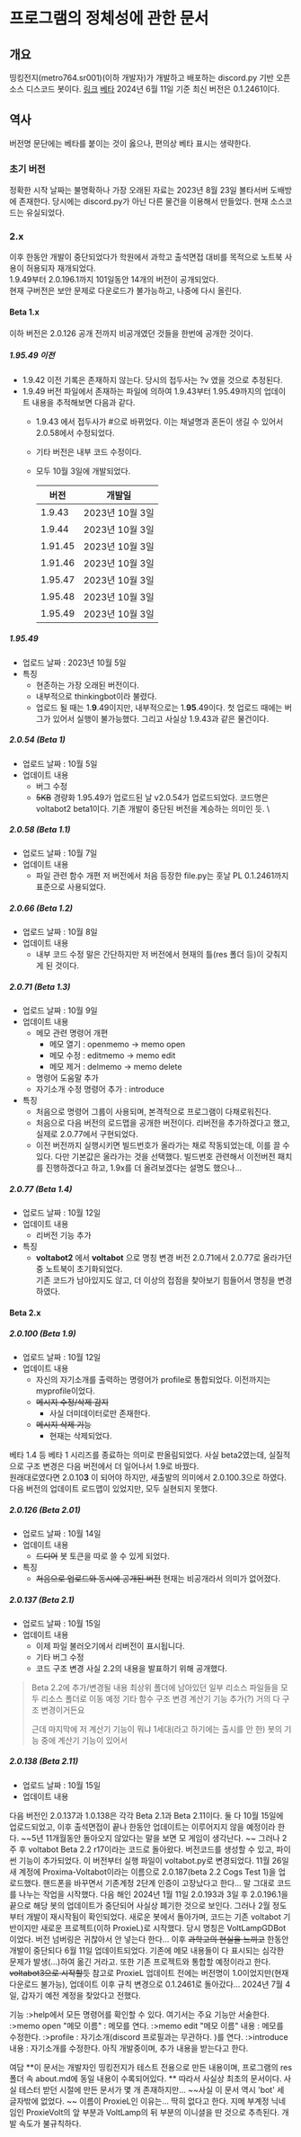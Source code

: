 # 프로그램의 정체성에 관한 문서

## 개요
띵킹전지(metro764.sr001)(이하 개발자)가 개발하고 배포하는 discord.py 기반 오픈소스 디스코드 봇이다.
[링크](<https://github.com/volta1147/ProxieLBot>) [베타](<https://github.com/volta1147/ProxieLBot-SE>) 
2024년 6월 11일 기준 최신 버전은 0.1.2461이다. 

## 역사
버전명 문단에는 베타를 붙이는 것이 옳으나, 편의상 베타 표시는 생략한다. 

### 초기 버전
정확한 시작 날짜는 불명확하나 가장 오래된 자료는 2023년 8월 23일 볼타서버 도배방에 존재한다. 당시에는 discord.py가 아닌 다른 물건을 이용해서 만들었다. 현재 소스코드는 유실되었다. 

### 2.x
이후 한동안 개발이 중단되었다가 학원에서 과학고 출석면접 대비를 목적으로 노트북 사용이 허용되자 재개되었다. \
1.9.49부터 2.0.196.1까지 101일동안 14개의 버전이 공개되었다. \
현재 구버전은 보안 문제로 다운로드가 불가능하고, 나중에 다시 올린다. 

#### Beta 1.x
이하 버전은 2.0.126 공개 전까지 비공개였던 것들을 한번에 공개한 것이다. 

##### 1.95.49 이전
* 1.9.42 이전 기록은 존재하지 않는다. 당시의 접두사는 ?v 였을 것으로 추정된다. 
* 1.9.49 버전 파일에서 존재하는 파일에 의하여 1.9.43부터 1.95.49까지의 업데이트 내용을 추적해보면 다음과 같다. 
  * 1.9.43 에서 접두사가 #으로 바뀌었다. 이는 채널명과 혼돈이 생길 수 있어서 2.0.58에서 수정되었다. 
  * 기타 버전은 내부 코드 수정이다. 
  * 모두 10월 3일에 개발되었다.
  
    | 버전 | 개발일 |
    | - | - |
    | 1.9.43 | 2023년 10월 3일 |
    | 1.9.44 | 2023년 10월 3일 |
    | 1.91.45 | 2023년 10월 3일 |
    | 1.91.46 | 2023년 10월 3일 |
    | 1.95.47 | 2023년 10월 3일 |
    | 1.95.48 | 2023년 10월 3일 |
    | 1.95.49 | 2023년 10월 3일 |

##### 1.95.49
* 업로드 날짜 : 2023년 10월 5일
* 특징
  * 현존하는 가장 오래된 버전이다. 
  * 내부적으로 thinkingbot이라 불렸다. 
  * 업로드 될 때는 1.__9__.49이지만, 내부적으로는 1.__95__.49이다. 
첫 업로드 때에는 버그가 있어서 실행이 불가능했다. 그리고 사실상 1.9.43과 같은 물건이다. 

##### 2.0.54 (Beta 1)
* 업로드 날짜 : 10월 5일
* 업데이트 내용
  * 버그 수정
  * ~~5KB~~ 경량화
1.95.49가 업로드된 날 v2.0.54가 업로드되었다. 코드명은 voltabot2 beta1이다. 기존 개발이 중단된 버전을 계승하는 의미인 듯. \

##### 2.0.58 (Beta 1.1)
* 업로드 날짜 : 10월 7일
* 업데이트 내용
  * 파일 관련 함수 개편
저 버전에서 처음 등장한 file.py는 훗날 PL 0.1.2461까지 표준으로 사용되었다. 

##### 2.0.66 (Beta 1.2)
* 업로드 날짜 : 10월 8일
* 업데이트 내용
  * 내부 코드 수정
말은 간단하지만 저 버전에서 현재의 틀(res 폴더 등)이 갖춰지게 된 것이다. 

##### 2.0.71 (Beta 1.3)
* 업로드 날짜 : 10월 9일
* 업데이트 내용
  * 메모 관련 명령어 개편
    * 메모 열기 : openmemo -> memo open
    * 메모 수정 : editmemo -> memo edit
    * 메모 제거 : delmemo -> memo delete
  * 명령어 도움말 추가
  * 자기소개 수정 명령어 추가 : introduce
* 특징
  * 처음으로 명령어 그룹이 사용되며, 본격적으로 프로그램이 다채로워진다. 
  * 처음으로 다음 버전의 로드맵을 공개한 버전이다. 리버전을 추가하겠다고 했고, 실제로 2.0.77에서 구현되었다. 
  * 이전 버전까지 실행시키면 빌드번호가 올라가는 채로 작동되었는데, 이를 끌 수 있다. 다만 기본값은 올라가는 것을 선택했다. 
빌드번호 관련해서 이전버전 패치를 진행하겠다고 하고, 1.9x를 더 올려보겠다는 설명도 했으나...

##### 2.0.77 (Beta 1.4)
* 업로드 날짜 : 10월 12일
* 업데이트 내용
  * 리버전 기능 추가
* 특징
  * __voltabot2__ 에서 __voltabot__ 으로 명칭 변경 
버전 2.0.71에서 2.0.77로 올라가던 중 노트북이 초기화되었다. \
기존 코드가 남아있지도 않고, 더 이상의 접점을 찾아보기 힘들어서 명칭을 변경하였다. 

#### Beta 2.x

##### 2.0.100 (Beta 1.9)
* 업로드 날짜 : 10월 12일
* 업데이트 내용
  * 자신의 자기소개를 출력하는 명령어가 profile로 통합되었다. 이전까지는 myprofile이었다. 
  * ~~메시지 수정/삭제 감지~~
    * 사실 더미데이터로만 존재한다. 
  * ~~메시지 삭제 기능~~
    * 현재는 삭제되었다. 

베타 1.4 등 베타 1 시리즈를 종료하는 의미로 판올림되었다. 사실 beta2였는데, 실질적으로 구조 변경은 다음 버전에서 더 일어나서 1.9로 바꿨다. \
원래대로였다면 2.0.10**3** 이 되어야 하지만, 새출발의 의미에서 2.0.100.3으로 하였다. \
다음 버전의 업데이트 로드맵이 있었지만, 모두 실현되지 못했다. 

##### 2.0.126 (Beta 2.01)
* 업로드 날짜 : 10월 14일
* 업데이트 내용
  * ~~드디어~~ 봇 토큰을 따로 쓸 수 있게 되었다. 
* 특징
  * ~~처음으로 업로드와 동시에 공개된 버전~~ 현재는 비공개라서 의미가 없어졌다. 

##### 2.0.137 (Beta 2.1)
* 업로드 날짜 : 10월 15일
* 업데이트 내용
  * 이제 파일 불러오기에서 리버전이 표시됩니다.
  * 기타 버그 수정
  * 코드 구조 변경
사실 2.2의 내용을 발표하기 위해 공개했다. 
> Beta 2.2에 추가/변경될 내용
> 최상위 폴더에 남아있던 일부 리소스 파일들을 모두 리소스 폴더로 이동 예정
> 기타 함수 구조 변경
> 계산기 기능 추가(?)
> 거의 다 구조 변경이거든요
>
> 근데 마지막에 저 계산기 기능이 뭐냐
> 1세대(라고 하기에는 출시를 안 한) 봇의 기능 중에 계산기 기능이 있어서

##### 2.0.138 (Beta 2.11)
* 업로드 날짜 : 10월 15일
* 업데이트 내용


다음 버전인 2.0.137과 1.0.138은 각각 Beta 2.1과 Beta 2.11이다. 둘 다 10월 15일에 업로드되었고, 이후 출석면접이 끝나 한동안 업데이트는 이루어지지 않을 예정이라 한다.
~~5년 11개월동안 돌아오지 않았다는 말을 보면 모 게임이 생각난다. ~~ 
그러나 2주 후 voltabot Beta 2.2 r17이라는 코드로 돌아왔다. 버전코드를 생성할 수 있고, 파이썬 기능이 추가되었다. 이 버전부터 실행 파일이 voltabot.py로 변경되었다. 
11월 26일 새 계정에 Proxima-Voltabot이라는 이름으로 2.0.187(beta 2.2 Cogs Test 1)을 업로드했다. 핸드폰을 바꾸면서 기존계정 2단계 인증이 고장났다고 한다... 말 그대로 코드를 나누는 작업을 시작했다. 
다음 해인 2024년 1월 11일 2.0.193과 3일 후 2.0.196.1을 끝으로 해당 봇의 업데이트가 중단되어 사실상 폐기한 것으로 보인다. 
그러나 2월 정도부터 개발이 재시작됨이 확인되었다. 새로운 봇에서 돌아가며, 코드는 기존 voltabot 기반이지만 새로운 프로젝트(이하 ProxieL)로 시작했다. 당시 명칭은 VoltLampGDBot이었다. 
버전 넘버링은 귀찮아서 안 넣는다 한다...
이후 ~~과학고의 현실을 느끼고~~ 한동안 개발이 중단되다 6월 11일 업데이트되었다. 기존에 메모 내용들이 다 표시되는 심각한 문제가 발생(...)하여 옮긴 거라고. 또한 기존 프로젝트와 통합할 예정이라고 한다. ~~voltabot3으로 시작할듯~~
참고로 ProxieL 업데이트 전에는 버전명이 1.0이었지만(현재 다운로드 불가능), 업데이트 이후 규칙 변경으로 0.1.2461로 돌아갔다...
2024년 7월 4일, 갑자기 예전 계정을 찾았다고 전했다. 

기능
:>help에서 모든 명령어를 확인할 수 있다. 여기서는 주요 기능만 서술한다. 
:>memo open "메모 이름" : 메모를 연다. 
:>memo edit "메모 이름" 내용 : 메모를 수정한다. 
:>profile : 자기소개(discord 프로필과는 무관하다. )를 연다. 
:>introduce 내용 : 자기소개를 수정한다. 
아직 개발중이며, 추가 내용을 받는다고 한다. 

여담
**이 문서는 개발자인 띵킹전지가 테스트 전용으로 만든 내용이며, 프로그램의 res 폴더 속 about.md에 동일 내용이 수록되어있다. ** 
따라서 사실상 최초의 문서이다. 사실 테스터 받던 시절에 만든 문서가 몇 개 존재하지만... ~~사실 이 문서 역시 'bot' 세 글자밖에 없었다. ~~
이름이 ProxieL인 이유는... 딱히 없다고 한다. 지메 부계정 닉네임인 ProxieVolt의 앞 부분과 VoltLamp의 뒤 부분의 이니셜을 딴 것으로 추측된다. 
개발 속도가 불규칙하다. 